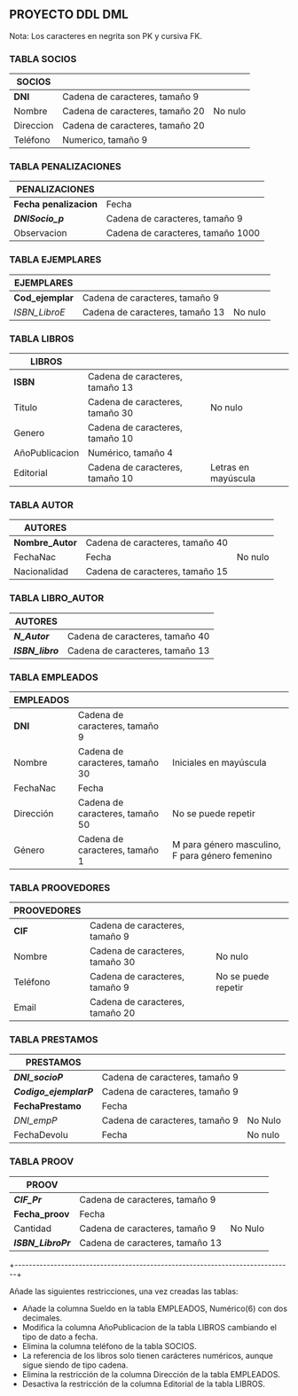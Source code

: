 ## PROYECTO DDL DML

Nota: Los caracteres en negrita son PK y cursiva FK.


### TABLA SOCIOS

| SOCIOS         |                                 |                |
|----------------|---------------------------------|----------------|
| **DNI**        | Cadena de caracteres, tamaño 9  |                |
| Nombre         | Cadena de caracteres, tamaño 20 | No nulo        |
| Direccion      | Cadena de caracteres, tamaño 20 |                |
| Teléfono       | Numerico, tamaño 9              |                |


### TABLA PENALIZACIONES

| PENALIZACIONES     |                                   |
|--------------------|-----------------------------------|
| **Fecha penalizacion** | Fecha                             |
| ***DNISocio_p***       | Cadena de caracteres, tamaño 9    |
| Observacion        | Cadena de caracteres, tamaño 1000 |
 
 
### TABLA EJEMPLARES

| EJEMPLARES        |                                 |         |
|-------------------|---------------------------------|---------|
| **Cod_ejemplar** | Cadena de caracteres, tamaño 9   |         |
| _ISBN_LibroE_     | Cadena de caracteres, tamaño 13 | No nulo |


### TABLA LIBROS

| LIBROS         |                                 |                                 |
|----------------|---------------------------------|---------------------------------|
| **ISBN**       | Cadena de caracteres, tamaño 13 |                                 |
| Titulo         | Cadena de caracteres, tamaño 30 | No nulo                         |
| Genero         | Cadena de caracteres, tamaño 10 |                                 |
| AñoPublicacion | Numérico, tamaño 4              |                                 |  
| Editorial      | Cadena de caracteres, tamaño 10 | Letras en mayúscula             |


### TABLA AUTOR

| AUTORES      |                                 |         |
|--------------|---------------------------------|---------|
| **Nombre_Autor** | Cadena de caracteres, tamaño 40 |     |
| FechaNac     | Fecha                           | No nulo |
| Nacionalidad | Cadena de caracteres, tamaño 15 |         |


### TABLA LIBRO_AUTOR

| AUTORES      |                                 |
|--------------|---------------------------------|
| ***N_Autor***      | Cadena de caracteres, tamaño 40 |
| ***ISBN_libro***     | Cadena de caracteres, tamaño 13 |


### TABLA EMPLEADOS

| EMPLEADOS |                                 |                                                 |
|-----------|---------------------------------|-------------------------------------------------|
| **DNI**   | Cadena de caracteres, tamaño 9  |                                                 |
| Nombre    | Cadena de caracteres, tamaño 30 | Iniciales en mayúscula                          |
| FechaNac  | Fecha                           |                                                 |
| Dirección | Cadena de caracteres, tamaño 50 | No se puede repetir                             |
| Género    | Cadena de caracteres, tamaño 1  | M para género masculino, F para género femenino |


### TABLA PROOVEDORES

| PROOVEDORES |                                 |                     |
|-------------|---------------------------------|---------------------|
| **CIF**     | Cadena de caracteres, tamaño 9  |                     |
| Nombre      | Cadena de caracteres, tamaño 30 | No nulo             |
| Teléfono    | Cadena de caracteres, tamaño 9  | No se puede repetir |
| Email       | Cadena de caracteres, tamaño 20 |                     |
 
 
### TABLA PRESTAMOS

| PRESTAMOS     |                                 |                 |
|---------------|---------------------------------|-----------------|
| ***DNI_socioP***   | Cadena de caracteres, tamaño 9  |            |
| ***Codigo_ejemplarP***  | Cadena de caracteres, tamaño 9 |        |
| **FechaPrestamo** | Fecha                     |                   |
| _DNI_empP_    | Cadena de caracteres, tamaño 9  | No Nulo         |
| FechaDevolu   | Fecha                           | No nulo         |


### TABLA PROOV

| PROOV         |                                 |                 |
|---------------|---------------------------------|-----------------|
| ***CIF_Pr***  | Cadena de caracteres, tamaño 9  |                 |
| **Fecha_proov** | Fecha                         |                 |
| Cantidad      | Cadena de caracteres, tamaño 9  | No Nulo         |
| ***ISBN_LibroPr***  | Cadena de caracteres, tamaño 13 |           |


+------------------------------------------------------------------------------+


Añade las siguientes restricciones, una vez creadas las tablas:

- Añade la columna Sueldo en la tabla EMPLEADOS, Numérico(6) con dos decimales.
- Modifica la columna AñoPublicacion de la tabla LIBROS cambiando el tipo de dato a fecha.
- Elimina la columna teléfono de la tabla SOCIOS.
- La referencia de los libros solo tienen carácteres numéricos, aunque sigue siendo de tipo cadena.
- Elimina la restricción de la columna Dirección de la tabla EMPLEADOS.
- Desactiva la restricción de la columna Editorial de la tabla LIBROS.
